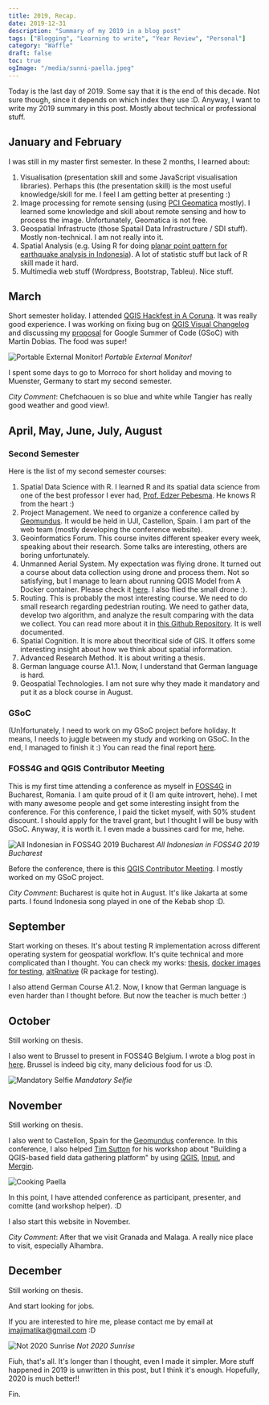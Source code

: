 ```yaml
---
title: 2019, Recap.
date: 2019-12-31
description: "Summary of my 2019 in a blog post"
tags: ["Blogging", "Learning to write", "Year Review", "Personal"]
category: "Waffle"
draft: false
toc: true
ogImage: "/media/sunni-paella.jpeg"
---
```


Today is the last day of 2019. Some say that it is the end of this decade. Not sure though, since it depends on which index they use :D. Anyway, I want to write my 2019 summary in this post. Mostly about technical or professional stuff.

## January and February

I was still in my master first semester. In these 2 months, I learned about:

1. Visualisation (presentation skill and some JavaScript visualisation libraries). Perhaps this (the presentation skill) is the most useful knowledge/skill for me. I feel I am getting better at presenting :)
2. Image processing for remote sensing (using [PCI Geomatica](https://www.pcigeomatics.com/) mostly). I learned some knowledge and skill about remote sensing and how to process the image. Unfortunately, Geomatica is not free.
3. Geospatial Infrastructe (those Spatail Data Infrastructure / SDI stuff). Mostly non-technical. I am not really into it.
4. Spatial Analysis (e.g. Using R for doing [planar point pattern for earthquake analysis in Indonesia](https://github.com/ismailsunni/earthquake-ppp)). A lot of statistic stuff but lack of R skill made it hard.
5. Multimedia web stuff (Wordpress, Bootstrap, Tableu). Nice stuff.

## March

Short semester holiday. I attended [QGIS Hackfest in A Coruna](https://github.com/qgis/QGIS/wiki/22nd-Developer-Meeting-in-A-Coru%C3%B1a,-Spain). It was really good experience. I was working on fixing bug on [QGIS Visual Changelog](http://changelog.qgis.org/en/qgis/) and discussing my [proposal](https://docs.google.com/document/d/1RcXiEyziQyGurqDGRBN3g-het33liVD81WFjv8qQlt8/edit) for Google Summer of Code (GSoC) with Martin Dobias. The food was super!

![Portable External Monitor!](/media/qgis-3d-hackfest.jpg)
*Portable External Monitor!*

I spent some days to go to Morroco for short holiday and moving to Muenster, Germany to start my second semester.

*City Comment*: Chefchaouen is so blue and white while Tangier has really good weather and good view!.

## April, May, June, July, August

### Second Semester

Here is the list of my second semester courses:

1. Spatial Data Science with R. I learned R and its spatial data science from one of the best professor I ever had, [Prof. Edzer Pebesma](https://github.com/edzer/). He knows R from the heart :)
2. Project Management. We need to organize a conference called by [Geomundus](http://geomundus.org/2019/). It would be held in UJI, Castellon, Spain. I am part of the web team (mostly developing the conference website).
3. Geoinformatics Forum. This course invites different speaker every week, speaking about their research. Some talks are interesting, others are boring unfortunately.
4. Unmanned Aerial System. My expectation was flying drone. It turned out a course about data collection using drone and process them. Not so satisfying, but I manage to learn about running QGIS Model from A Docker container. Please check it [here](https://github.com/ismailsunni/docker-qgis3-model). I also flied the small drone :).
5. Routing. This is probably the most interesting course. We need to do small research regarding pedestrian routing. We need to gather data, develop two algorithm, and analyze the result comparing with the data we collect. You can read more about it in [this Github Repository](https://github.com/ismailsunni/pedestrian-routing). It is well documented.
6. Spatial Cognition. It is more about theoritical side of GIS. It offers some interesting insight about how we think about spatial information.
7. Advanced Research Method. It is about writing a thesis.
8. German language course A1.1. Now, I understand that German language is hard.
9. Geospatial Technologies. I am not sure why they made it mandatory and put it as a block course in August.

### GSoC

(Un)fortunately, I need to work on my GSoC project before holiday. It means, I needs to juggle between my study and working on GSoC. In the end, I managed to finish it :) You can read the final report [here](https://ismailsunni.github.io/GSoC-2019/).

### FOSS4G and QGIS Contributor Meeting

This is my first time attending a conference as myself in [FOSS4G](https://2019.foss4g.org/) in Bucharest, Romania. I am quite proud of it (I am quite introvert, hehe). I met with many awesome people and get some interesting insight from the conference. For this conference, I paid the ticket myself, with 50% student discount. I should apply for the travel grant, but I thought I will be busy with GSoC. Anyway, it is worth it. I even made a bussines card for me, hehe.

![All Indonesian in FOSS4G 2019 Bucharest](/media/foss4g-bucharest.jpg)
*All Indonesian in FOSS4G 2019 Bucharest*

Before the conference, there is this [QGIS Contributor Meeting](https://github.com/qgis/QGIS/wiki/23rd-Contributors-Meeting-in-Bucharest). I mostly worked on my GSoC project.

*City Comment*: Bucharest is quite hot in August. It's like Jakarta at some parts. I found Indonesia song played in one of the Kebab shop :D.

## September

Start working on theses. It's about testing R implementation across different operating system for geospatial workflow. It's quite technical and more complicated than I thought. You can check my works: [thesis](https://github.com/ismailsunni/MasterThesis), [docker images for testing](https://github.com/ismailsunni/dockeRs), [altRnative](https://github.com/ismailsunni/altRnative) (R package for testing).

I also attend German Course A1.2. Now, I know that German language is even harder than I thought before. But now the teacher is much better :)

## October

Still working on thesis.

I also went to Brussel to present in FOSS4G Belgium. I wrote a blog post in [here](https://ismailsunni.id/posts/presenting-at-foss4g-belgium-2019/). Brussel is indeed big city, many delicious food for us :D.

![Mandatory Selfie](/media/foss4g-be-selfie.jpg)
*Mandatory Selfie*

## November

Still working on thesis.

I also went to Castellon, Spain for the [Geomundus](http://geomundus.org/2019/) conference. In this conference, I also helped [Tim Sutton](https://twitter.com/timlinux) for his workshop about "Building a QGIS-based field data gathering platform" by using [QGIS](https://qgis.org/en/site/), [Input](https://inputapp.io/), and [Mergin](https://public.cloudmergin.com/).

![Cooking Paella](/media/sunni-paella.jpeg)

In this point, I have attended conference as participant, presenter, and comitte (and workshop helper). :D

I also start this website in November.

*City Comment*: After that we visit Granada and Malaga. A really nice place to visit, especially Alhambra.

## December

Still working on thesis.

And start looking for jobs.

If you are interested to hire me, please contact me by email at imajimatika@gmail.com :D

![Not 2020 Sunrise](/media/sunrise.jpg)
*Not 2020 Sunrise*

Fiuh, that's all. It's longer than I thought, even I made it simpler. More stuff happened in 2019 is unwritten in this post, but I think it's enough. Hopefully, 2020 is much better!!

Fin.
